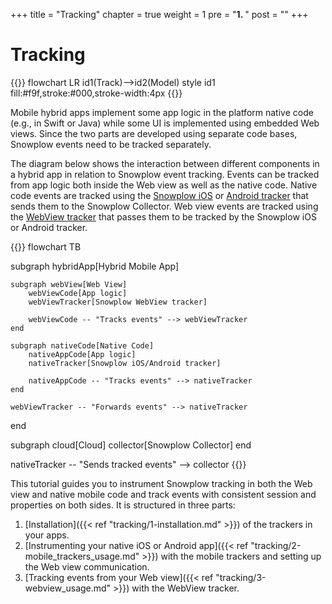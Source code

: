 +++
title = "Tracking"
chapter = true
weight = 1
pre = "<b>1. </b>"
post = ""
+++

# Tracking

{{<mermaid>}}
flowchart LR
    id1(Track)-->id2(Model)
    style id1 fill:#f9f,stroke:#000,stroke-width:4px
{{</mermaid >}}

Mobile hybrid apps implement some app logic in the platform native code (e.g., in Swift or Java) while some UI is implemented using embedded Web views.
Since the two parts are developed using separate code bases, Snowplow events need to be tracked separately.

The diagram below shows the interaction between different components in a hybrid app in relation to Snowplow event tracking.
Events can be tracked from app logic both inside the Web view as well as the native code.
Native code events are tracked using the [Snowplow iOS](https://github.com/snowplow/snowplow-objc-tracker) or [Android tracker](https://github.com/snowplow/snowplow-android-tracker) that sends them to the Snowplow Collector.
Web view events are tracked using the [WebView tracker](https://github.com/snowplow-incubator/snowplow-webview-tracker) that passes them to be tracked by the Snowplow iOS or Android tracker.

{{<mermaid>}}
flowchart TB

subgraph hybridApp[Hybrid Mobile App]

    subgraph webView[Web View]
        webViewCode[App logic]
        webViewTracker[Snowplow WebView tracker]

        webViewCode -- "Tracks events" --> webViewTracker
    end

    subgraph nativeCode[Native Code]
        nativeAppCode[App logic]
        nativeTracker[Snowplow iOS/Android tracker]

        nativeAppCode -- "Tracks events" --> nativeTracker
    end

    webViewTracker -- "Forwards events" --> nativeTracker
end

subgraph cloud[Cloud]
    collector[Snowplow Collector]
end

nativeTracker -- "Sends tracked events" --> collector
{{</mermaid>}}

This tutorial guides you to instrument Snowplow tracking in both the Web view and native mobile code and track events with consistent session and properties on both sides.
It is structured in three parts:

1. [Installation]({{< ref "tracking/1-installation.md" >}}) of the trackers in your apps.
2. [Instrumenting your native iOS or Android app]({{< ref "tracking/2-mobile_trackers_usage.md" >}}) with the mobile trackers and setting up the Web view communication.
3. [Tracking events from your Web view]({{< ref "tracking/3-webview_usage.md" >}}) with the WebView tracker.
